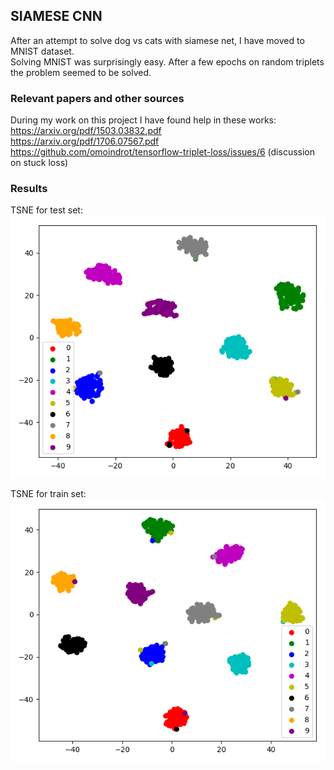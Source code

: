 ## SIAMESE CNN  
After an attempt to solve dog vs cats with siamese net, I have moved to MNIST dataset.  
Solving MNIST was surprisingly easy. After a few epochs on random triplets the problem seemed to be solved.

### Relevant papers and other sources
During my work on this project I have found help in these works:  
https://arxiv.org/pdf/1503.03832.pdf  
https://arxiv.org/pdf/1706.07567.pdf
https://github.com/omoindrot/tensorflow-triplet-loss/issues/6 (discussion on stuck loss)  

### Results
TSNE for test set:  
![](https://github.com/ArturPrzybysz/MNIST-siamese/blob/master/img/testTSNE.png)

TSNE for train set:  
![](https://github.com/ArturPrzybysz/MNIST-siamese/blob/master/img/trainTSNE.png)